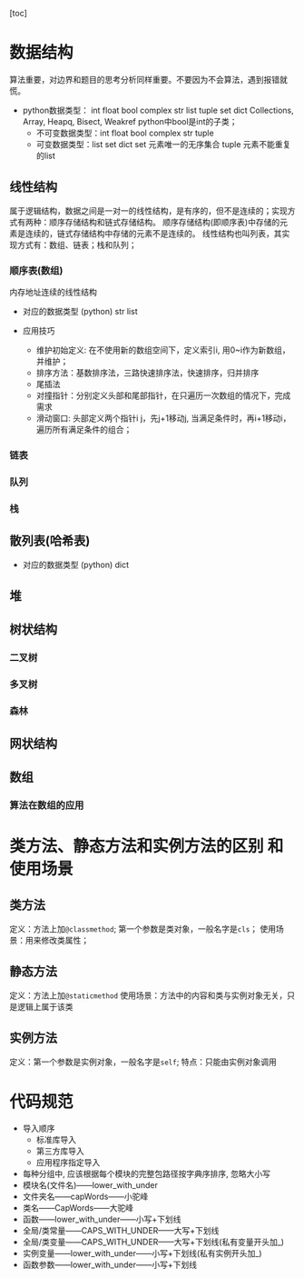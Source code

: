[toc]
# 数据结构
算法重要，对边界和题目的思考分析同样重要。不要因为不会算法，遇到报错就慌。

- python数据类型：
int float bool complex str list tuple set dict
Collections, Array, Heapq, Bisect, Weakref
python中bool是int的子类；
  - 不可变数据类型：int float bool complex str tuple
  - 可变数据类型：list set dict
set 元素唯一的无序集合
tuple 元素不能重复的list

## 线性结构
属于逻辑结构，数据之间是一对一的线性结构，是有序的，但不是连续的；实现方式有两种：顺序存储结构和链式存储结构。
顺序存储结构(即顺序表)中存储的元素是连续的，链式存储结构中存储的元素不是连续的。
线性结构也叫列表，其实现方式有：数组、链表；栈和队列；

### 顺序表(数组)
内存地址连续的线性结构
- 对应的数据类型
(python) str list 

- 应用技巧
  - 维护初始定义: 在不使用新的数组空间下，定义索引i, 用0~i作为新数组，并维护；
  - 排序方法：基数排序法，三路快速排序法，快速排序，归并排序
  - 尾插法
  - 对撞指针：分别定义头部和尾部指针，在只遍历一次数组的情况下，完成需求
  - 滑动窗口: 头部定义两个指针i j，先j+1移动j, 当满足条件时，再i+1移动i，遍历所有满足条件的组合；


### 链表

### 队列

### 栈


## 散列表(哈希表)
- 对应的数据类型
(python) dict

## 堆

## 树状结构
### 二叉树
### 多叉树
### 森林

## 网状结构





## 数组
### 算法在数组的应用





# 类方法、静态方法和实例方法的区别 和 使用场景

## 类方法
定义：方法上加`@classmethod`; 第一个参数是类对象，一般名字是`cls`；
使用场景：用来修改类属性；

## 静态方法
定义：方法上加`@staticmethod`
使用场景：方法中的内容和类与实例对象无关，只是逻辑上属于该类

## 实例方法
定义：第一个参数是实例对象，一般名字是`self`; 
特点：只能由实例对象调用

# 代码规范

* 导入顺序
  * 标准库导入
  * 第三方库导入
  * 应用程序指定导入
* 每种分组中, 应该根据每个模块的完整包路径按字典序排序, 忽略大小写
* 模块名(文件名)——lower_with_under
* 文件夹名——capWords——小驼峰
* 类名——CapWords——大驼峰
* 函数——lower_with_under——小写+下划线
* 全局/类常量——CAPS_WITH_UNDER——大写+下划线
* 全局/类变量——CAPS_WITH_UNDER——大写+下划线(私有变量开头加_)
* 实例变量——lower_with_under——小写+下划线(私有实例开头加_)
* 函数参数——lower_with_under——小写+下划线

